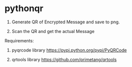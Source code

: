 # pythonqr

1) Generate QR of Encrypted Message and save to png.

2) Scan the QR and get the actual Message

Requirements:

1) pyqrcode library https://pypi.python.org/pypi/PyQRCode

2) qrtools library https://github.com/primetang/qrtools
